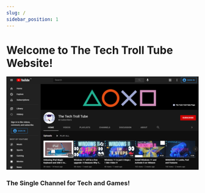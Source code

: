 ```yaml
---
slug: /
sidebar_position: 1
---
```


# Welcome to The Tech Troll Tube Website!

![](../static/img/channel_preview.png)

### The Single Channel for Tech and Games!